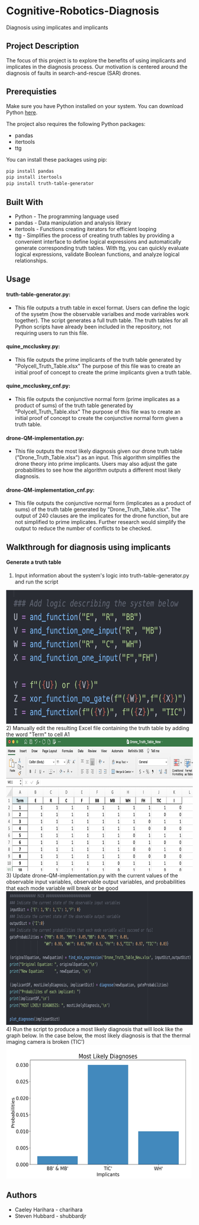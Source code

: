 # Cognitive-Robotics-Diagnosis
Diagnosis using implicates and implicants

## Project Description
The focus of this project is to explore the benefits of using implicants and implicates in the diagnosis process. Our motivation is centered around the diagnosis of faults in search-and-rescue (SAR) drones.

## Prerequisties
Make sure you have Python installed on your system. You can download Python [here](https://www.python.org/downloads/).

The project also requires the following Python packages:

* pandas
* itertools
* ttg

You can install these packages using pip:
```bash
pip install pandas
pip install itertools
pip install truth-table-generator
```
## Built With
* Python - The programming language used 
* pandas - Data manipulation and analysis library
* itertools - Functions creating iterators for efficient looping
* ttg - Simplifies the process of creating truth tables by providing a convenient interface to define logical expressions and automatically generate corresponding truth tables. With ttg, you can quickly evaluate logical expressions, validate Boolean functions, and analyze logical relationships.

## Usage
#### truth-table-generator.py:
* This file outputs a truth table in excel format. Users can define the logic of the sysetm (how the observable varialbes and mode varirables work together). The script generates a full truth table. The truth tables for all Python scripts have already been included in the repository, not requiring users to run this file.
#### quine_mccluskey.py:
* This file outputs the prime implicants of the truth table generated by "Polycell_Truth_Table.xlsx" The purpose of this file was to create an initial proof of concept to create the prime implicants given a truth table.
#### quine_mccluskey_cnf.py:
* This file outputs the conjunctive normal form (prime implicates as a product of sums) of the truth table generated by "Polycell_Truth_Table.xlsx" The purpose of this file was to create an initial proof of concept to create the conjunctive normal form given a truth table.
#### drone-QM-implementation.py:
* This file outputs the most likely diagnosis given our drone truth table ("Drone_Truth_Table.xlsx") as an input. This algorithm simplifies the drone theory into prime implicants. Users may also adjust the gate probabilities to see how the algorithm outputs a different most likely diagnosis.
#### drone-QM-implementation_cnf.py:
* This file outputs the conjunctive normal form (implicates as a product of sums) of the truth table generated by "Drone_Truth_Table.xlsx". The output of 240 clauses are the implicates for the drone function, but are not simplified to prime implicates. Further research would simplify the output to reduce the number of conflicts to be checked.

## Walkthrough for diagnosis using implicants
#### Generate a truth table
1) Input information about the system's logic into truth-table-generator.py and run the script
<img src="Image-Generate-Truth-Table-1.jpg" alt= “” width="600" height="360">
2) Manually edit the resulting Excel file containing the truth table by adding the word "Term" to cell A1
<img src="Image-Generate-Truth-Table-2.jpg" alt= “” width="700" height="360">
3) Update drone-QM-implementation.py with the current values of the observable input variables, observable output variables, and probabilities that each mode variable will break or be good
<img src="Image-Quine-McCluskey-1.jpg" alt= “” width="675" height="360">
4) Run the script to produce a most likely diagnosis that will look like the graph below. In the case below, the most likely diagnosis is that the thermal imaging camera is broken (TIC')
<img src="Image-Quine-McCluskey-2.jpg" alt= “” width="500" height="360">

## Authors
* Caeley Harihara - charihara
* Steven Hubbard - shubbardjr
